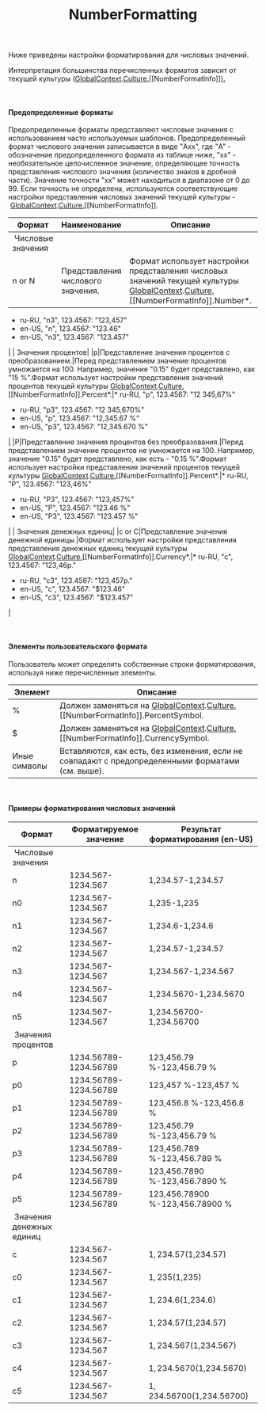 ﻿---
layout: default
title: NumberFormatting
position: 
categories: 
tags: 
---

Ниже приведены настройки форматирования для числовых значений.

Интерпретация большинства перечисленных форматов зависит от текущей культуры ([GlobalContext](http://demo.infinnity.ru:8081/display/MC/GlobalContext).[Culture.](http://demo.infinnity.ru:8081/display/MC/Culture)[[NumberFormatInfo]][).](http://demo.infinnity.ru:8081/display/MC/Culture)

 

#### Предопределенные форматы

Предопределенные форматы представляют числовые значения с использованием часто используемых шаблонов. Предопределенный формат числового значения записывается в виде "Axx", где "A" - обозначение предопределенного формата из таблице ниже, "xx" - необязательное целочисленное значение, определяющее точность представления числового значения (количество знаков в дробной части). Значение точности "xx" может находиться в диапазоне от 0 до 99. Если точность не определена, используются соответствующие настройки представления числовых значений текущей культуры - [GlobalContext](http://demo.infinnity.ru:8081/display/MC/GlobalContext).[Culture.](http://demo.infinnity.ru:8081/display/MC/Culture)[[NumberFormatInfo]].

|Формат|Наименование|Описание|Пример|
|------|------------|--------|------|
| Числовые значения|
|n or N|Представления числового значения.|Формат использует настройки представления числовых значений текущей культуры [GlobalContext](http://demo.infinnity.ru:8081/display/MC/GlobalContext).[Culture.](http://demo.infinnity.ru:8081/display/MC/Culture)[[NumberFormatInfo]].Number*.|* ru-RU, "n", 123.4567: "123,46"
* ru-RU, "n3", 123.4567: "123,457"
* en-US, "n", 123.4567: "123.46"
* en-US, "n3", 123.4567: "123.457"

|
| Значения процентов|
|p|Представление значения процентов с преобразованием.|Перед представлением значение процентов умножается на 100. Например, значение "0.15" будет представлено, как "15 %".Формат использует настройки представления значений процентов текущей культуры [GlobalContext](http://demo.infinnity.ru:8081/display/MC/GlobalContext).[Culture.](http://demo.infinnity.ru:8081/display/MC/Culture)[[NumberFormatInfo]].Percent*.|* ru-RU, "p", 123.4567: "12 345,67%"
* ru-RU, "p3", 123.4567: "12 345,670%"
* en-US, "p", 123.4567: "12,345.67 %"
* en-US, "p3", 123.4567: "12,345.670 %"

|
|P|Представление значения процентов без преобразования.|Перед представлением значение процентов не умножается на 100. Например, значение "0.15" будет представлено, как есть - "0.15 %".Формат использует настройки представления значений процентов текущей культуры [GlobalContext](http://demo.infinnity.ru:8081/display/MC/GlobalContext).[Culture.](http://demo.infinnity.ru:8081/display/MC/Culture)[[NumberFormatInfo]].Percent*.|* ru-RU, "P", 123.4567: "123,46%"
* ru-RU, "P3", 123.4567: "123,457%"
* en-US, "P", 123.4567: "123.46 %"
* en-US, "P3", 123.4567: "123.457 %"

|
| Значения денежных единиц|
|c or C|Представление значения денежной единицы.|Формат использует настройки представления представления денежных единиц текущей культуры [GlobalContext](http://demo.infinnity.ru:8081/display/MC/GlobalContext).[Culture.](http://demo.infinnity.ru:8081/display/MC/Culture)[[NumberFormatInfo]].Currency*.|* ru-RU, "c", 123.4567: "123,46р."
* ru-RU, "c3", 123.4567: "123,457р."
* en-US, "c", 123.4567: "$123.46"
* en-US, "c3", 123.4567: "$123.457"

|

 

#### Элементы пользовательского формата

Пользователь может определять собственные строки форматирования, используя ниже перечисленные элементы.

|Элемент|Описание|
|-------|--------|
|%|Должен заменяться на [GlobalContext](http://demo.infinnity.ru:8081/display/MC/GlobalContext).[Culture.](http://demo.infinnity.ru:8081/display/MC/Culture)[[NumberFormatInfo]].PercentSymbol.|
|$|Должен заменяться на [GlobalContext](http://demo.infinnity.ru:8081/display/MC/GlobalContext).[Culture.](http://demo.infinnity.ru:8081/display/MC/Culture)[[NumberFormatInfo]].CurrencySymbol.|
|Иные символы|Вставляются, как есть, без изменения, если не совпадают с предопределенными форматами (см. выше).|

 

#### Примеры форматирования числовых значений

|Формат|Форматируемое значение|Результат форматирования (en-US)|
|------|----------------------|--------------------------------|
| Числовые значения|
|n|1234.567-1234.567|1,234.57-1,234.57|
|n0|1234.567-1234.567|1,235-1,235|
|n1|1234.567-1234.567|1,234.6-1,234.6|
|n2|1234.567-1234.567|1,234.57-1,234.57|
|n3|1234.567-1234.567|1,234.567-1,234.567|
|n4|1234.567-1234.567|1,234.5670-1,234.5670|
|n5|1234.567-1234.567|1,234.56700-1,234.56700|
| Значения процентов|
|p|1234.56789-1234.56789|123,456.79 %-123,456.79 %|
|p0|1234.56789-1234.56789|123,457 %-123,457 %|
|p1|1234.56789-1234.56789|123,456.8 %-123,456.8 %|
|p2|1234.56789-1234.56789|123,456.79 %-123,456.79 %|
|p3|1234.56789-1234.56789|123,456.789 %-123,456.789 %|
|p4|1234.56789-1234.56789|123,456.7890 %-123,456.7890 %|
|p5|1234.56789-1234.56789|123,456.78900 %-123,456.78900 %|
| Значения денежных единиц|
|c|1234.567-1234.567|$1,234.57($1,234.57)|
|c0|1234.567-1234.567|$1,235($1,235)|
|c1|1234.567-1234.567|$1,234.6($1,234.6)|
|c2|1234.567-1234.567|$1,234.57($1,234.57)|
|c3|1234.567-1234.567|$1,234.567($1,234.567)|
|c4|1234.567-1234.567|$1,234.5670($1,234.5670)|
|c5|1234.567-1234.567|$1,234.56700($1,234.56700)|

 

 

